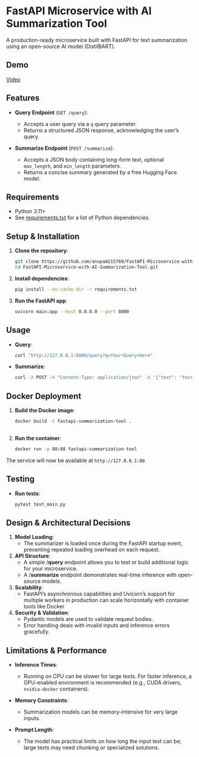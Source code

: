 # FastAPI Microservice with AI Summarization Tool

A production-ready microservice built with FastAPI for text summarization using an open-source AI model (DistilBART).

## Demo
[Video](./assets/demo.mkv)

## Features

- **Query Endpoint** (`GET /query`):
  - Accepts a user query via a `q` query parameter.
  - Returns a structured JSON response, acknowledging the user’s query.

- **Summarize Endpoint** (`POST /summarize`):
  - Accepts a JSON body containing long-form text, optional `max_length`, and `min_length` parameters.
  - Returns a concise summary generated by a free Hugging Face model.

## Requirements

- Python 3.11+
- See [requirements.txt](./requirements.txt) for a list of Python dependencies.

## Setup & Installation

1. **Clone the repository**:
   ```bash
   git clone https://github.com/anupam215769/FastAPI-Microservice-with-AI-Summarization-Tool.git
   cd FastAPI-Microservice-with-AI-Summarization-Tool.git
2. **Install dependencies**:
    ```bash
    pip install --no-cache-dir -r requirements.txt
3.  **Run the FastAPI app**:
    ```bash
    uvicorn main:app --host 0.0.0.0 --port 8000

## Usage

- **Query**:
    ```bash
    curl "http://127.0.0.1:8000/query?q=Your+Query+Here"
    
- **Summarize**:
    ```bash
    curl -X POST -H "Content-Type: application/json" -d '{"text": "Your Text for Summarization Here", "max_length": 60, "min_length": 20}' http://127.0.0.1:8000/summarize

## Docker Deployment

1. **Build the Docker image**:
    ```bash
    docker build -t fastapi-summarization-tool .
  
2. **Run the container**:
    ```bash
    docker run -p 80:80 fastapi-summarization-tool

The service will now be available at `http://127.0.0.1:80`

## Testing
- **Run tests**:
    ```bash
    pytest test_main.py
  
## Design & Architectural Decisions

1. **Model Loading**:
    - The summarizer is loaded once during the FastAPI startup event, preventing repeated loading overhead on each request.
2. **API Structure**:
   - A simple /**query** endpoint allows you to test or build additional logic for your microservice.
   - A /**summarize** endpoint demonstrates real-time inference with open-source models.
3. **Scalability**:
   - FastAPI’s asynchronous capabilities and Uvicorn’s support for multiple workers in production can scale horizontally with container tools like Docker
4. **Security & Validation**:
   - Pydantic models are used to validate request bodies.
   - Error handling deals with invalid inputs and inference errors gracefully.

## Limitations & Performance
- **Inference Times**:
  - Running on CPU can be slower for large texts. For faster inference, a GPU-enabled environment is recommended (e.g., CUDA drivers, `nvidia-docker` containers).

- **Memory Constraints**:
  - Summarization models can be memory-intensive for very large inputs.
- **Prompt Length**:
  - The model has practical limits on how long the input text can be; large texts may need chunking or specialized solutions.

